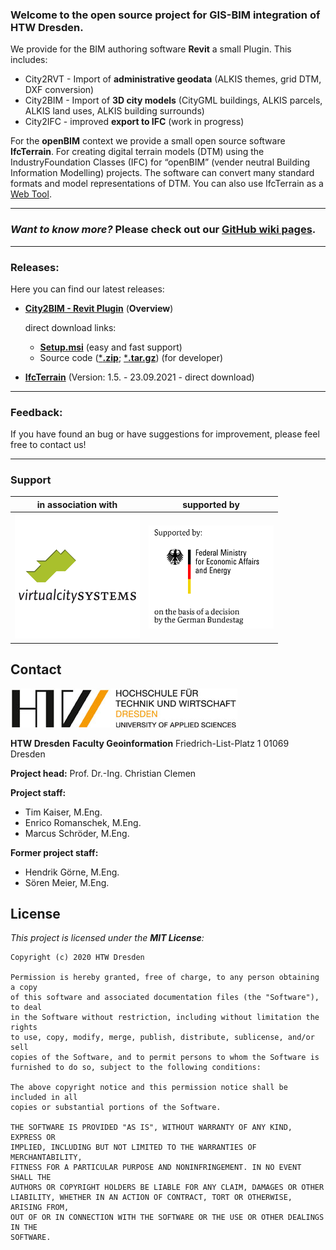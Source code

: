 ### Welcome to the open source project for **GIS-BIM integration** of  **HTW Dresden**. 

We provide for the BIM authoring software **Revit** a small Plugin. This includes:

- City2RVT - Import of **administrative geodata** (ALKIS themes, grid DTM, DXF conversion)
- City2BIM - Import of **3D city models** (CityGML buildings, ALKIS parcels, ALKIS land uses, ALKIS building surrounds)
- City2IFC - improved **export to IFC** (work in progress)

For the **openBIM** context we provide a small open source software **IfcTerrain**. For creating digital terrain models (DTM) using the IndustryFoundation Classes (IFC) for “openBIM” (vender neutral Building Information Modelling) projects. The software can convert many standard formats and model representations of DTM. You can also use IfcTerrain as a [Web Tool](https://ifcterrain.dd-bim.org/). 

---

### *Want to know more?* Please check out our [**GitHub wiki pages**](https://github.com/dd-bim/City2BIM/wiki).

---

### **Releases:**

Here you can find our latest releases:

- [**City2BIM - Revit Plugin**](https://github.com/dd-bim/City2BIM/releases/) (**Overview**)

  direct download links:

  - [**Setup.msi**](https://github.com/dd-bim/City2BIM/releases/download/v1.5.0/Setup_Revit_2020.msi) (easy and fast support)
  - Source code ([***.zip**](https://github.com/dd-bim/City2BIM/archive/refs/tags/v1.5.0.zip); [***.tar.gz**](https://github.com/dd-bim/City2BIM/archive/refs/tags/v1.5.0.tar.gz)) (for developer)

- [**IfcTerrain**](https://github.com/dd-bim/City2BIM/releases/download/v1.6.0/IFcTerrain_1_5.zip) (Version: 1.5. - 23.09.2021 - direct download)

---

### Feedback:

If you have found an bug or have suggestions for improvement, please feel free to contact us!

---

### Support

| in association with                                          | supported by                                                 |
| ------------------------------------------------------------ | ------------------------------------------------------------ |
| <img src="BIMGISInteropLibs/Resources/LandingPage/vcs.png" width="200"/> | <img src="BIMGISInteropLibs/Resources/LandingPage/BMWi_4C_Gef_en.jpg" align=center width="200"/> |

## Contact

 ![HTWDD_Logo](BIMGISInteropLibs/Resources/LandingPage//logo_htwdd.jpg)  

**HTW Dresden**
**Faculty Geoinformation**
Friedrich-List-Platz 1
01069 Dresden

**Project head:** Prof. Dr.-Ing. Christian Clemen

**Project staff:**

- Tim Kaiser, M.Eng.
- Enrico Romanschek, M.Eng.
- Marcus Schröder, M.Eng.

**Former project staff:**

- Hendrik Görne, M.Eng.
- Sören Meier, M.Eng.

## License

*This project is licensed under the **MIT License**:*

```
Copyright (c) 2020 HTW Dresden

Permission is hereby granted, free of charge, to any person obtaining a copy
of this software and associated documentation files (the "Software"), to deal
in the Software without restriction, including without limitation the rights
to use, copy, modify, merge, publish, distribute, sublicense, and/or sell
copies of the Software, and to permit persons to whom the Software is
furnished to do so, subject to the following conditions:

The above copyright notice and this permission notice shall be included in all
copies or substantial portions of the Software.

THE SOFTWARE IS PROVIDED "AS IS", WITHOUT WARRANTY OF ANY KIND, EXPRESS OR
IMPLIED, INCLUDING BUT NOT LIMITED TO THE WARRANTIES OF MERCHANTABILITY,
FITNESS FOR A PARTICULAR PURPOSE AND NONINFRINGEMENT. IN NO EVENT SHALL THE
AUTHORS OR COPYRIGHT HOLDERS BE LIABLE FOR ANY CLAIM, DAMAGES OR OTHER
LIABILITY, WHETHER IN AN ACTION OF CONTRACT, TORT OR OTHERWISE, ARISING FROM,
OUT OF OR IN CONNECTION WITH THE SOFTWARE OR THE USE OR OTHER DEALINGS IN THE
SOFTWARE.
```

